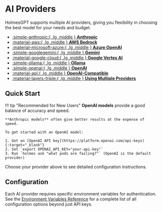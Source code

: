 # AI Providers

HolmesGPT supports multiple AI providers, giving you flexibility in choosing the best model for your needs and budget.

<div class="grid cards" markdown>

-   [:simple-anthropic:{ .lg .middle } **Anthropic**](anthropic.md)
-   [:material-aws:{ .lg .middle } **AWS Bedrock**](aws-bedrock.md)
-   [:material-microsoft-azure:{ .lg .middle } **Azure OpenAI**](azure-openai.md)
-   [:simple-googlegemini:{ .lg .middle } **Gemini**](gemini.md)
-   [:material-google-cloud:{ .lg .middle } **Google Vertex AI**](google-vertex-ai.md)
-   [:simple-ollama:{ .lg .middle } **Ollama**](ollama.md)
-   [:simple-openai:{ .lg .middle } **OpenAI**](openai.md)
-   [:material-api:{ .lg .middle } **OpenAI-Compatible**](openai-compatible.md)
-   [:material-layers-triple:{ .lg .middle } **Using Multiple Providers**](using-multiple-providers.md)

</div>

## Quick Start

!!! tip "Recommended for New Users"
    **OpenAI models** provide a good balance of accuracy and speed.

    **Anthropic models** often give better results at the expense of speed.

    To get started with an OpenAI model:

    1. Get an [OpenAI API key](https://platform.openai.com/api-keys){:target="_blank"}
    2. Set `export OPENAI_API_KEY="your-api-key"`
    3. Run `holmes ask "what pods are failing?"` (OpenAI is the default provider)

Choose your provider above to see detailed configuration instructions.

## Configuration

Each AI provider requires specific environment variables for authentication. See the [Environment Variables Reference](../reference/environment-variables.md) for a complete list of all configuration options beyond just API keys.
